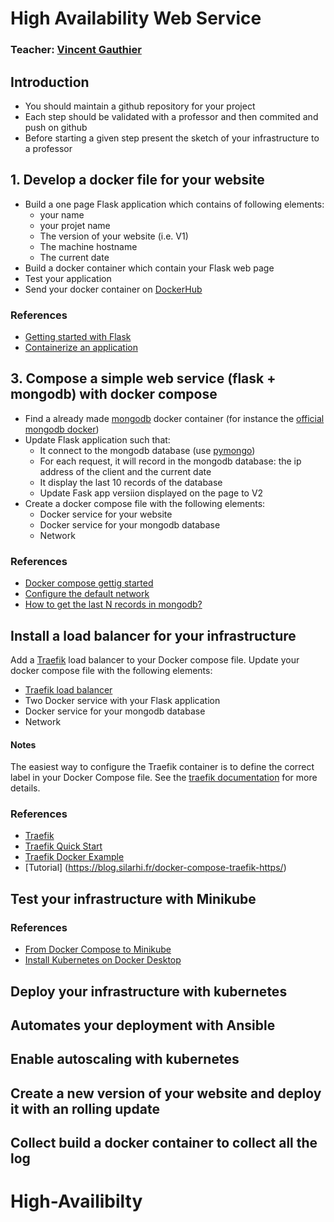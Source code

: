 # High Availability Web Service

### Teacher: [Vincent Gauthier](mailto:vincent.gauthier@telecom-sudparis.eu)


## Introduction
* You should maintain a github repository for your project
* Each step should be validated with a professor and then commited and push on github
* Before starting a given step present the sketch of your infrastructure to a professor

## 1. Develop a docker file for your website

* Build a one page Flask application which contains of following elements:
  * your name
  * your projet name
  * The version of your website (i.e. V1)
  * The machine hostname
  * The current date
* Build a docker container which contain your Flask web page
* Test your application
* Send your docker container on [DockerHub](https://hub.docker.com/})

### References 
* [Getting started with Flask](https://flask.palletsprojects.com/en/2.2.x/quickstart/)
* [Containerize an application](https://docs.docker.com/get-started/02_our_app/)

## 3. Compose a simple web service (flask + mongodb) with docker compose

* Find a already made [mongodb](https://www.mongodb.com/) docker container (for instance the [official mongodb docker](https://hub.docker.com/_/mongo))
* Update Flask application such that:
  * It connect to the mongodb database (use [pymongo](https://pymongo.readthedocs.io/en/stable/))
  * For each request, it will record in the mongodb database: the ip address of the client and the current date
  * It display the last 10 records of the database
  * Update Fask app versiion displayed on the page to V2 
* Create a docker compose file with the following elements:
  * Docker service for your website 
  * Docker service for your mongodb database
  * Network

### References 
* [Docker compose gettig started](https://docs.docker.com/compose/gettingstarted/)
* [Configure the default network](https://docs.docker.com/compose/networking/)
* [How to get the last N records in mongodb?](https://stackoverflow.com/questions/4421207/how-to-get-the-last-n-records-in-mongodb)

## Install a load balancer for your infrastructure

Add a [Traefik](https://doc.traefik.io/traefik/) load balancer to your Docker compose file. Update your docker compose file with the following elements:
* [Traefik load balancer](https://doc.traefik.io/traefik/)
* Two Docker service with your Flask application  
* Docker service for your mongodb database
* Network

#### Notes
The easiest way to configure the Traefik container is to define the correct label in your Docker Compose file. See the [traefik documentation](https://doc.traefik.io/traefik/routing/providers/docker/) for more details. 

### References 
* [Traefik](https://doc.traefik.io/traefik/)
* [Traefik Quick Start](https://doc.traefik.io/traefik/getting-started/quick-start/)
* [Traefik Docker Example](https://doc.traefik.io/traefik/user-guides/docker-compose/basic-example/)
* [Tutorial] (https://blog.silarhi.fr/docker-compose-traefik-https/)

## Test your infrastructure with Minikube

### References
* [From Docker Compose to Minikube](https://medium.com/skillshare-team/from-docker-compose-to-minikube-d94cbe97acda)
* [Install Kubernetes on Docker Desktop](https://docs.docker.com/desktop/kubernetes/)

## Deploy your infrastructure with kubernetes

## Automates your deployment with Ansible

## Enable autoscaling with kubernetes

## Create a new version of your website and deploy it with an rolling update

## Collect build a docker container to collect all the log
# High-Availibilty
